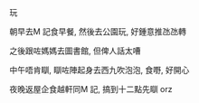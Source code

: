 玩

朝早去M 記食早餐, 然後去公園玩, 好鍾意推氹氹轉

之後跟咗媽媽去圖書館, 但俾人話太嘈

中午唔肯瞓, 瞓咗陣起身去西九吹泡泡, 食嘢, 好開心

夜晚返屋企食越軒同M 記, 搞到十二點先瞓 orz
